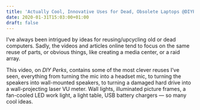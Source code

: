 ```yaml
---
title: 'Actually Cool, Innovative Uses for Dead, Obsolete Laptops @DIYPerks'
date: 2020-01-31T15:03:00+01:00
draft: false
---
```


I’ve always been intrigued by ideas for reusing/upcycling old or dead computers. Sadly, the videos and articles online tend to focus on the same reuse of parts, or obvious things, like creating a media center, or a raid array.

This video, on _DIY Perks_, contains some of the most clever reuses I’ve seen, everything from turning the mic into a headset mic, to turning the speakers into wall-mounted speakers, to turning a damaged hard drive into a wall-projecting laser VU meter. Wall lights, illuminated picture frames, a fan-cooled LED work light, a light table, USB battery chargers — so many cool ideas.
